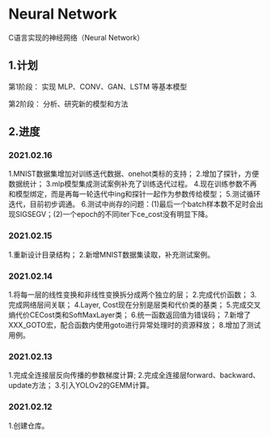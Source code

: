 # Neural Network

C语言实现的神经网络（Neural Network）

## 1.计划

第1阶段：
实现 MLP、CONV、GAN、LSTM 等基本模型

第2阶段：
分析、研究新的模型和方法

## 2.进度

### 2021.02.16
1.MNIST数据集增加对训练迭代数据、onehot类标的支持；
2.增加了探针，方便数据统计；
3.mlp模型集成测试案例补充了训练迭代过程。
4.现在训练参数不再和模型绑定，而是再每一轮迭代中ing和探针一起作为参数传给模型；
5.测试循环迭代，目前初步调通。
6.测试中尚存的问题：(1)最后一个batch样本数不足时会出现SIGSEGV；(2)一个epoch的不同iter下ce_cost没有明显下降。

### 2021.02.15
1.重新设计目录结构；
2.新增MNIST数据集读取，补充测试案例。

### 2021.02.14
1.将每一层的线性变换和非线性变换拆分成两个独立的层；
2.完成代价函数；
3.完成网络层间关联；
4.Layer, Cost现在分别是层类和代价类的基类；
5.完成交叉熵代价CECost类和SoftMaxLayer类；
6.统一函数返回值为错误码；
7.新增了XXX_GOTO宏，配合函数内使用goto进行异常处理时的资源释放；
8.增加了测试用例。

### 2021.02.13
1.完成全连接层反向传播的参数梯度计算;
2.完成全连接层forward、backward、update方法；
3.引入YOLOv2的GEMM计算。

### 2021.02.12
1.创建仓库。